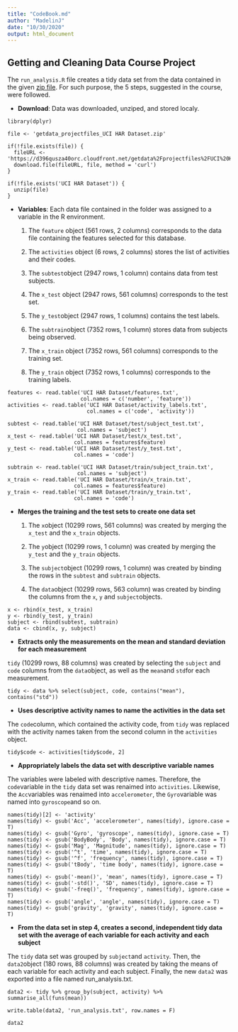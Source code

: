 ```yaml
---
title: "CodeBook.md"
author: "MadelinJ"
date: "10/30/2020"
output: html_document
---
```


## Getting and Cleaning Data Course Project

The `run_analysis.R` file creates a tidy data set from the data contained in the given [zip file](https://d396qusza40orc.cloudfront.net/getdata%2Fprojectfiles%2FUCI%20HAR%20Dataset.zip). For such purpose, the 5 steps, suggested in the course, were followed.

* **Download**: Data was downloaded, unziped, and stored localy. 

```{r}
library(dplyr)

file <- 'getdata_projectfiles_UCI HAR Dataset.zip'

if(!file.exists(file)) {
  fileURL <- 'https://d396qusza40orc.cloudfront.net/getdata%2Fprojectfiles%2FUCI%20HAR%20Dataset.zip'
  download.file(fileURL, file, method = 'curl')
}

if(!file.exists('UCI HAR Dataset')) {
  unzip(file)
}
```


* **Variables**: Each data file contained in the folder was assigned to a variable in the R environment. 

  1. The `feature` object (561 rows, 2 columns) corresponds to the data file containing the features selected for this database.
  
  2. The `activities` object (6 rows, 2 columns) stores the list of activities and their codes. 
  
  3. The `subtest`object (2947 rows, 1 column) contains data from test subjects.
  
  4. The `x_test` object (2947 rows, 561 columns) corresponds to the test set. 
  
  5. The `y_test`object (2947 rows, 1 columns) contains the test labels. 
  
  6. The `subtrain`object (7352 rows, 1 column) stores data from subjects being observed. 
  
  7. The `x_train` object (7352 rows, 561 columns) corresponds to the training set.
  
  8. The `y_train` object (7352 rows, 1 columns) corresponds to the training labels.

```{r}
features <- read.table('UCI HAR Dataset/features.txt', 
                       col.names = c('number', 'feature'))
activities <- read.table('UCI HAR Dataset/activity_labels.txt', 
                         col.names = c('code', 'activity'))

subtest <- read.table('UCI HAR Dataset/test/subject_test.txt', 
                      col.names = 'subject')
x_test <- read.table('UCI HAR Dataset/test/x_test.txt', 
                     col.names = features$feature)
y_test <- read.table('UCI HAR Dataset/test/y_test.txt', 
                     col.names = 'code')

subtrain <- read.table('UCI HAR Dataset/train/subject_train.txt', 
                      col.names = 'subject')
x_train <- read.table('UCI HAR Dataset/train/x_train.txt', 
                     col.names = features$feature)
y_train <- read.table('UCI HAR Dataset/train/y_train.txt', 
                     col.names = 'code')
```

* **Merges the training and the test sets to create one data set**

  1. The `x`object (10299 rows, 561 columns) was created by merging the `x_test` and the `x_train` objects.
  
  2. The `y`object (10299 rows, 1 column) was created by merging the `y_test` and the `y_train` objects.
  
  3. The `subject`object (10299 rows, 1 column) was created by binding the rows in the `subtest` and `subtrain` objects. 
  
  4. The `data`object (10299 rows, 563 column) was created by binding the columns from the `x`, `y` and `subject`objects. 

```{r}
x <- rbind(x_test, x_train)
y <- rbind(y_test, y_train)
subject <- rbind(subtest, subtrain)
data <- cbind(x, y, subject)
```

* **Extracts only the measurements on the mean and standard deviation for each measurement**

`tidy` (10299 rows, 88 columns) was created by selecting the `subject` and `code` columns from the `data`object, as well as the `mean`and `std`for each measurement.

```{r}
tidy <- data %>% select(subject, code, contains("mean"), contains("std"))
```


* **Uses descriptive activity names to name the activities in the data set**

The `code`column, which contained the activity code, from `tidy` was replaced with the activity names taken from the second column in the `activities` object. 

```{r}
tidy$code <- activities[tidy$code, 2]
```


* **Appropriately labels the data set with descriptive variable names**

The variables were labeled with descriptive names. Therefore, the `code`variable in the `tidy` data set was renaimed into `activities`. Likewise, the `Acc`variables was renaimed into `accelerometer`, the `Gyro`variable was named into `gyroscope`and so on. 

```{r}
names(tidy)[2] <- 'activity'
names(tidy) <- gsub('Acc', 'accelerometer', names(tidy), ignore.case = T)
names(tidy) <- gsub('Gyro', 'gyroscope', names(tidy), ignore.case = T)
names(tidy) <- gsub('BodyBody', 'Body', names(tidy), ignore.case = T)
names(tidy) <- gsub('Mag', 'Magnitude', names(tidy), ignore.case = T)
names(tidy) <- gsub('^t', 'time', names(tidy), ignore.case = T)
names(tidy) <- gsub('^f', 'frequency', names(tidy), ignore.case = T)
names(tidy) <- gsub('tBody', 'time body', names(tidy), ignore.case = T)
names(tidy) <- gsub('-mean()', 'mean', names(tidy), ignore.case = T)
names(tidy) <- gsub('-std()', 'SD', names(tidy), ignore.case = T)
names(tidy) <- gsub('-freq()', 'frequency', names(tidy), ignore.case = T)
names(tidy) <- gsub('angle', 'angle', names(tidy), ignore.case = T)
names(tidy) <- gsub('gravity', 'gravity', names(tidy), ignore.case = T)
```


* **From the data set in step 4, creates a second, independent tidy data set with the average of each variable for each activity and each subject**

The `tidy` data set was grouped by `subject`and `activity`. Then, the `data2`object (180 rows, 88 columns) was created by taking the means of each variable for each activity and each subject. Finally, the new `data2` was exported into a file named run_analysis.txt. 

```{r}
data2 <- tidy %>% group_by(subject, activity) %>% summarise_all(funs(mean))

write.table(data2, 'run_analysis.txt', row.names = F)

data2
```



